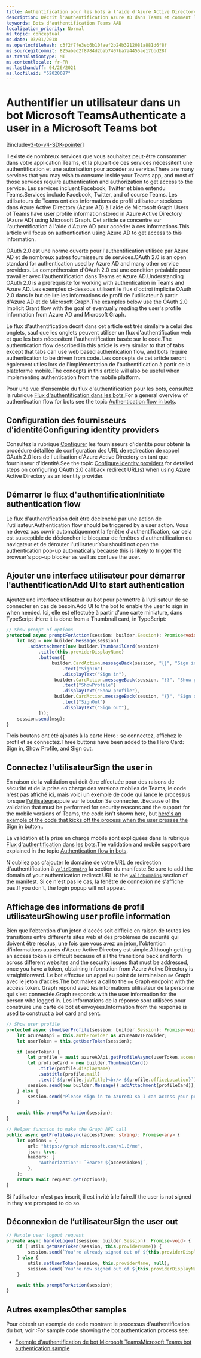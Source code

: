 ```yaml
---
title: Authentification pour les bots à l'aide d'Azure Active Directory
description: Décrit l'authentification Azure AD dans Teams et comment l'utiliser dans vos bots
keywords: Bots d'authentification Teams AAD
localization_priority: Normal
ms.topic: conceptual
ms.date: 03/01/2018
ms.openlocfilehash: c3f2f7fe3eb6b10faef2b24b3212081a881d6f8f
ms.sourcegitcommit: 825abed2f8784d2bab7407ba7a4455ae17bbd28f
ms.translationtype: MT
ms.contentlocale: fr-FR
ms.lasthandoff: 04/26/2021
ms.locfileid: "52020687"
---
```

# <a name="authenticate-a-user-in-a-microsoft-teams-bot"></a><span data-ttu-id="6af73-104">Authentifier un utilisateur dans un bot Microsoft Teams</span><span class="sxs-lookup"><span data-stu-id="6af73-104">Authenticate a user in a Microsoft Teams bot</span></span>

[!include[v3-to-v4-SDK-pointer](~/includes/v3-to-v4-pointer-bots.md)]

<span data-ttu-id="6af73-105">Il existe de nombreux services que vous souhaitez peut-être consommer dans votre application Teams, et la plupart de ces services nécessitent une authentification et une autorisation pour accéder au service.</span><span class="sxs-lookup"><span data-stu-id="6af73-105">There are many services that you may wish to consume inside your Teams app, and most of those services require authentication and authorization to get access to the service.</span></span> <span data-ttu-id="6af73-106">Les services incluent Facebook, Twitter et bien entendu Teams.</span><span class="sxs-lookup"><span data-stu-id="6af73-106">Services include Facebook, Twitter, and of course Teams.</span></span> <span data-ttu-id="6af73-107">Les utilisateurs de Teams ont des informations de profil utilisateur stockées dans Azure Active Directory (Azure AD) à l'aide de Microsoft Graph.</span><span class="sxs-lookup"><span data-stu-id="6af73-107">Users of Teams have user profile information stored in Azure Active Directory (Azure AD) using Microsoft Graph.</span></span> <span data-ttu-id="6af73-108">Cet article se concentre sur l'authentification à l'aide d'Azure AD pour accéder à ces informations.</span><span class="sxs-lookup"><span data-stu-id="6af73-108">This article will focus on authentication using Azure AD to get access to this information.</span></span>

<span data-ttu-id="6af73-109">OAuth 2.0 est une norme ouverte pour l'authentification utilisée par Azure AD et de nombreux autres fournisseurs de services.</span><span class="sxs-lookup"><span data-stu-id="6af73-109">OAuth 2.0 is an open standard for authentication used by Azure AD and many other service providers.</span></span> <span data-ttu-id="6af73-110">La compréhension d'OAuth 2.0 est une condition préalable pour travailler avec l'authentification dans Teams et Azure AD.</span><span class="sxs-lookup"><span data-stu-id="6af73-110">Understanding OAuth 2.0 is a prerequisite for working with authentication in Teams and Azure AD.</span></span> <span data-ttu-id="6af73-111">Les exemples ci-dessous utilisent le flux d'octroi implicite OAuth 2.0 dans le but de lire les informations de profil de l'utilisateur à partir d'Azure AD et de Microsoft Graph.</span><span class="sxs-lookup"><span data-stu-id="6af73-111">The examples below use the OAuth 2.0 Implicit Grant flow with the goal of eventually reading the user's profile information from Azure AD and Microsoft Graph.</span></span>

<span data-ttu-id="6af73-112">Le flux d'authentification décrit dans cet article est très similaire à celui des onglets, sauf que les onglets peuvent utiliser un flux d'authentification web et que les bots nécessitent l'authentification basée sur le code.</span><span class="sxs-lookup"><span data-stu-id="6af73-112">The authentication flow described in this article is very similar to that of tabs except that tabs can use web based authentication flow, and bots require authentication to be driven from code.</span></span> <span data-ttu-id="6af73-113">Les concepts de cet article seront également utiles lors de l'implémentation de l'authentification à partir de la plateforme mobile.</span><span class="sxs-lookup"><span data-stu-id="6af73-113">The concepts in this article will also be useful when implementing authentication from the mobile platform.</span></span>

<span data-ttu-id="6af73-114">Pour une vue d'ensemble du flux d'authentification pour les bots, consultez la rubrique [Flux d'authentification dans les bots.](~/resources/bot-v3/bot-authentication/auth-flow-bot.md)</span><span class="sxs-lookup"><span data-stu-id="6af73-114">For a general overview of authentication flow for bots see the topic [Authentication flow in bots](~/resources/bot-v3/bot-authentication/auth-flow-bot.md).</span></span>

## <a name="configuring-identity-providers"></a><span data-ttu-id="6af73-115">Configuration des fournisseurs d'identité</span><span class="sxs-lookup"><span data-stu-id="6af73-115">Configuring identity providers</span></span>

<span data-ttu-id="6af73-116">Consultez la rubrique [Configurer](~/concepts/authentication/configure-identity-provider.md) les fournisseurs d'identité pour obtenir la procédure détaillée de configuration des URL de redirection de rappel OAuth 2.0 lors de l'utilisation d'Azure Active Directory en tant que fournisseur d'identité.</span><span class="sxs-lookup"><span data-stu-id="6af73-116">See the topic [Configure identity providers](~/concepts/authentication/configure-identity-provider.md) for detailed steps on configuring OAuth 2.0 callback redirect URL(s) when using Azure Active Directory as an identity provider.</span></span>

## <a name="initiate-authentication-flow"></a><span data-ttu-id="6af73-117">Démarrer le flux d'authentification</span><span class="sxs-lookup"><span data-stu-id="6af73-117">Initiate authentication flow</span></span>

<span data-ttu-id="6af73-118">Le flux d'authentification doit être déclenché par une action de l'utilisateur.</span><span class="sxs-lookup"><span data-stu-id="6af73-118">Authentication flow should be triggered by a user action.</span></span> <span data-ttu-id="6af73-119">Vous ne devez pas ouvrir automatiquement la fenêtre d'authentification, car cela est susceptible de déclencher le bloqueur de fenêtres d'authentification du navigateur et de dérouter l'utilisateur.</span><span class="sxs-lookup"><span data-stu-id="6af73-119">You should not open the authentication pop-up automatically because this is likely to trigger the browser's pop-up blocker as well as confuse the user.</span></span>

## <a name="add-ui-to-start-authentication"></a><span data-ttu-id="6af73-120">Ajouter une interface utilisateur pour démarrer l'authentification</span><span class="sxs-lookup"><span data-stu-id="6af73-120">Add UI to start authentication</span></span>

<span data-ttu-id="6af73-121">Ajoutez une interface utilisateur au bot pour permettre à l'utilisateur de se connecter en cas de besoin.</span><span class="sxs-lookup"><span data-stu-id="6af73-121">Add UI to the bot to enable the user to sign in when needed.</span></span> <span data-ttu-id="6af73-122">Ici, elle est effectuée à partir d'une carte miniature, dans TypeScript :</span><span class="sxs-lookup"><span data-stu-id="6af73-122">Here it is done from a Thumbnail card, in TypeScript:</span></span>

```typescript
// Show prompt of options
protected async promptForAction(session: builder.Session): Promise<void> {
    let msg = new builder.Message(session)
        .addAttachment(new builder.ThumbnailCard(session)
            .title(this.providerDisplayName)
            .buttons([
                 builder.CardAction.messageBack(session, "{}", "Sign in")
                     .text("SignIn")
                     .displayText("Sign in"),
                  builder.CardAction.messageBack(session, "{}", "Show profile")
                     .text("ShowProfile")
                     .displayText("Show profile"),
                  builder.CardAction.messageBack(session, "{}", "Sign out")
                     .text("SignOut")
                     .displayText("Sign out"),
            ]));
    session.send(msg);
}
```

<span data-ttu-id="6af73-123">Trois boutons ont été ajoutés à la carte Hero : se connectez, affichez le profil et se connectez.</span><span class="sxs-lookup"><span data-stu-id="6af73-123">Three buttons have been added to the Hero Card: Sign in, Show Profile, and Sign out.</span></span>

## <a name="sign-the-user-in"></a><span data-ttu-id="6af73-124">Connectez l'utilisateur</span><span class="sxs-lookup"><span data-stu-id="6af73-124">Sign the user in</span></span>

<span data-ttu-id="6af73-125">En raison de la validation qui doit être effectuée pour des raisons de sécurité et de la prise en charge des versions mobiles de Teams, le code n'est pas affiché ici, mais voici un exemple de code qui lance le processus lorsque [l'utilisateur](https://github.com/OfficeDev/microsoft-teams-sample-auth-node/blob/e84020562d7c8b83f4a357a4a4d91298c5d2989d/src/dialogs/BaseIdentityDialog.ts#L154-L195)appuie sur le bouton Se connecter. .</span><span class="sxs-lookup"><span data-stu-id="6af73-125">Because of the validation that must be performed for security reasons and the support for the mobile versions of Teams, the code isn't shown here, but [here's an example of the code that kicks off the process when the user presses the Sign in button.](https://github.com/OfficeDev/microsoft-teams-sample-auth-node/blob/e84020562d7c8b83f4a357a4a4d91298c5d2989d/src/dialogs/BaseIdentityDialog.ts#L154-L195).</span></span>

<span data-ttu-id="6af73-126">La validation et la prise en charge mobile sont expliquées dans la rubrique [Flux d'authentification dans les bots.](~/resources/bot-v3/bot-authentication/auth-flow-bot.md)</span><span class="sxs-lookup"><span data-stu-id="6af73-126">The validation and mobile support are explained in the topic [Authentication flow in bots](~/resources/bot-v3/bot-authentication/auth-flow-bot.md).</span></span>

<span data-ttu-id="6af73-127">N'oubliez pas d'ajouter le domaine de votre URL de redirection d'authentification à [`validDomains`](~/resources/schema/manifest-schema.md#validdomains) la section du manifeste.</span><span class="sxs-lookup"><span data-stu-id="6af73-127">Be sure to add the domain of your authentication redirect URL to the [`validDomains`](~/resources/schema/manifest-schema.md#validdomains) section of the manifest.</span></span> <span data-ttu-id="6af73-128">Si ce n'est pas le cas, la fenêtre de connexion ne s'affiche pas.</span><span class="sxs-lookup"><span data-stu-id="6af73-128">If you don't, the login popup will not appear.</span></span>

## <a name="showing-user-profile-information"></a><span data-ttu-id="6af73-129">Affichage des informations de profil utilisateur</span><span class="sxs-lookup"><span data-stu-id="6af73-129">Showing user profile information</span></span>

<span data-ttu-id="6af73-130">Bien que l'obtention d'un jeton d'accès soit difficile en raison de toutes les transitions entre différents sites web et des problèmes de sécurité qui doivent être résolus, une fois que vous avez un jeton, l'obtention d'informations auprès d'Azure Active Directory est simple.</span><span class="sxs-lookup"><span data-stu-id="6af73-130">Although getting an access token is difficult because of all the transitions back and forth across different websites and the security issues that must be addressed, once you have a token, obtaining information from Azure Active Directory is straightforward.</span></span> <span data-ttu-id="6af73-131">Le bot effectue un appel au point de terminaison `me` Graph avec le jeton d'accès.</span><span class="sxs-lookup"><span data-stu-id="6af73-131">The bot makes a call to the `me` Graph endpoint with the access token.</span></span> <span data-ttu-id="6af73-132">Graph répond avec les informations utilisateur de la personne qui s'est connectée.</span><span class="sxs-lookup"><span data-stu-id="6af73-132">Graph responds with the user information for the person who logged in.</span></span> <span data-ttu-id="6af73-133">Les informations de la réponse sont utilisées pour construire une carte de bot et envoyées.</span><span class="sxs-lookup"><span data-stu-id="6af73-133">Information from the response is used to construct a bot card and sent.</span></span>

```typescript
// Show user profile
protected async showUserProfile(session: builder.Session): Promise<void> {
    let azureADApi = this.authProvider as AzureADv1Provider;
    let userToken = this.getUserToken(session);

    if (userToken) {
        let profile = await azureADApi.getProfileAsync(userToken.accessToken);
        let profileCard = new builder.ThumbnailCard()
            .title(profile.displayName)
            .subtitle(profile.mail)
            .text(`${profile.jobTitle}<br/> ${profile.officeLocation}`);
        session.send(new builder.Message().addAttachment(profileCard));
    } else {
        session.send("Please sign in to AzureAD so I can access your profile.");
    }

    await this.promptForAction(session);
}

// Helper function to make the Graph API call
public async getProfileAsync(accessToken: string): Promise<any> {
    let options = {
        url: "https://graph.microsoft.com/v1.0/me",
        json: true,
        headers: {
            "Authorization": `Bearer ${accessToken}`,
        },
    };
    return await request.get(options);
}
```

<span data-ttu-id="6af73-134">Si l'utilisateur n'est pas inscrit, il est invité à le faire.</span><span class="sxs-lookup"><span data-stu-id="6af73-134">If the user is not signed in they are prompted to do so.</span></span>

## <a name="sign-the-user-out"></a><span data-ttu-id="6af73-135">Déconnexion de l’utilisateur</span><span class="sxs-lookup"><span data-stu-id="6af73-135">Sign the user out</span></span>

```typescript
// Handle user logout request
private async handleLogout(session: builder.Session): Promise<void> {
    if (!utils.getUserToken(session, this.providerName)) {
        session.send(`You're already signed out of ${this.providerDisplayName}.`);
    } else {
        utils.setUserToken(session, this.providerName, null);
        session.send(`You're now signed out of ${this.providerDisplayName}.`);
    }

    await this.promptForAction(session);
}
```

## <a name="other-samples"></a><span data-ttu-id="6af73-136">Autres exemples</span><span class="sxs-lookup"><span data-stu-id="6af73-136">Other samples</span></span>

<span data-ttu-id="6af73-137">Pour obtenir un exemple de code montrant le processus d'authentification du bot, voir :</span><span class="sxs-lookup"><span data-stu-id="6af73-137">For sample code showing the bot authentication process see:</span></span>

* [<span data-ttu-id="6af73-138">Exemple d'authentification de bot Microsoft Teams</span><span class="sxs-lookup"><span data-stu-id="6af73-138">Microsoft Teams bot authentication sample</span></span>](https://github.com/OfficeDev/microsoft-teams-sample-auth-node)
